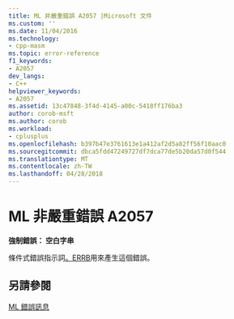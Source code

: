 ```yaml
---
title: ML 非嚴重錯誤 A2057 |Microsoft 文件
ms.custom: ''
ms.date: 11/04/2016
ms.technology:
- cpp-masm
ms.topic: error-reference
f1_keywords:
- A2057
dev_langs:
- C++
helpviewer_keywords:
- A2057
ms.assetid: 13c47848-3f4d-4145-a00c-5418ff176ba3
author: corob-msft
ms.author: corob
ms.workload:
- cplusplus
ms.openlocfilehash: b397b47e3761613e1a412af2d5a82ff56f10aac0
ms.sourcegitcommit: dbca5fdd47249727df7dca77de5b20da57d0f544
ms.translationtype: MT
ms.contentlocale: zh-TW
ms.lasthandoff: 04/28/2018
---
```

# <a name="ml-nonfatal-error-a2057"></a>ML 非嚴重錯誤 A2057
**強制錯誤： 空白字串**  
  
 條件式錯誤指示詞[。ERRB](../../assembler/masm/dot-errb.md)用來產生這個錯誤。  
  
## <a name="see-also"></a>另請參閱  
 [ML 錯誤訊息](../../assembler/masm/ml-error-messages.md)